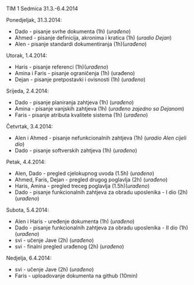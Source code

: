 TIM 1
Sedmica 31.3.-6.4.2014

Ponedjeljak, 31.3.2014:
- Dado - pisanje svrhe dokumenta (1h) (_urađeno_)
- Ahmed - pisanje definicija, akronima i kratica (1h) (_uradio Dejan_)
- Alen - pisanje standardi dokumentiranja (1h)(_urađeno_)

Utorak, 1.4.2014:
- Haris - pisanje referenci (1h)(_urađeno_)
- Amina i Faris - pisanje ograničenja (1h) (urađeno)
- Dejan - pisanje pretpostavki i ovisnosti (1h) (_urađeno_)

Srijeda, 2.4.2014:
- Dado - pisanje planiranja zahtjeva (1h) (_urađeno_)
- Amina - pisanje vanjskih zahtjeva (1h) (_urađeno zajedno sa Dejanom_) 
- Faris - pisanje atributa kvalitete sistema (1h) (_urađeno_)

Četvrtak, 3.4.2014:
- Alen i Ahmed - pisanje nefunkcionalnih zahtjeva (1h) (_uradio Alen cijeli dio_)
- Dado - pisanje softverskih zahtjeva (1h) (_urađeno_)

Petak, 4.4.2014:
- Alen, Dado - pregled cjelokupnog uvoda (1.5h) (_urađeno_)
- Ahmed, Faris, Dejan - pregled drugog poglavlja (2h) (_urađeno_)
- Haris, Amina - pregled treceg poglavlja (1.5h)(_urađeno_)
- Dado - pisanje funkcionalnih zahtjeva za obradu uposlenika - I dio (2h) (_urađeno_)

Subota, 5.4.2014:
- Alen i Haris - uređenje dokumenta (1h) (_urađeno_)
- Dado - pisanje funkcionalnih zahtjeva za obradu uposlenika - II dio (1h) (_urađeno_)
- svi - učenje Jave (2h) (_urađeno_)
- svi - finalni pregled urađenog (2h) (_urađeno_)

Nedjelja, 6.4.2014:
- svi - učenje Jave (2h) (_urađeno_)
- Faris - uploadovanje dokumenta na github (10min)